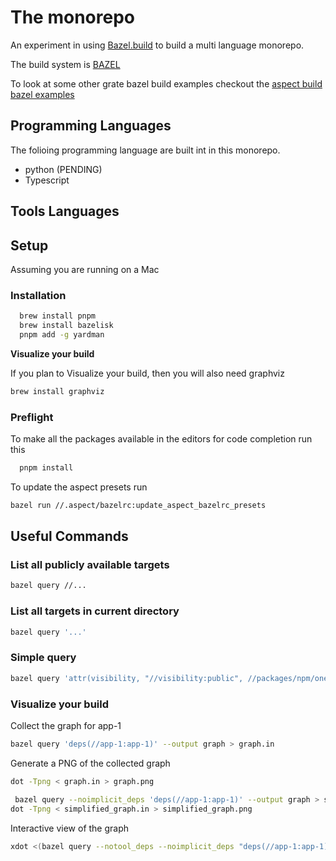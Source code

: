 # The monorepo

An experiment in using [Bazel.build] to build a multi language monorepo.

The build system is [BAZEL](https://bazel.build/)

To look at some other grate bazel build examples checkout the [aspect build
bazel examples](https://github.com/aspect-build/bazel-examples)


## Programming Languages

The folioing programming language are built int in this monorepo.

- python (PENDING)
- Typescript

## Tools Languages

## Setup

Assuming you are running on a Mac

### Installation

```bash
  brew install pnpm
  brew install bazelisk
  pnpm add -g yardman
```

**Visualize your build**

If you plan to Visualize your build, then you will also need graphviz

```bash
brew install graphviz
```

### Preflight

To make all the packages available in the editors for code completion run this

```bash
  pnpm install
```

To update the aspect presets run

```bash
bazel run //.aspect/bazelrc:update_aspect_bazelrc_presets
```

## Useful Commands

###  List all publicly available targets

```bash
bazel query //...
```
### List all targets in current directory

```bash
bazel query '...'
```

### Simple query

```bash
bazel query 'attr(visibility, "//visibility:public", //packages/npm/one:*)'
```

### Visualize your build

Collect the graph for app-1

```bash
bazel query 'deps(//app-1:app-1)' --output graph > graph.in
```

Generate a PNG of the collected graph

```bash
dot -Tpng < graph.in > graph.png
```

```bash
 bazel query --noimplicit_deps 'deps(//app-1:app-1)' --output graph > simplified_graph.in
dot -Tpng < simplified_graph.in > simplified_graph.png
```

Interactive view of the graph
```bash
xdot <(bazel query --notool_deps --noimplicit_deps "deps(//app-1:app-1)"  --output graph)
```

[Bazel.build]: https://bazel.build/

